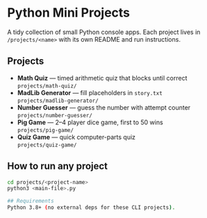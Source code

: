 # Python Mini Projects

A tidy collection of small Python console apps. Each project lives in `/projects/<name>` with its own README and run instructions.

## Projects
- **Math Quiz** — timed arithmetic quiz that blocks until correct  
  `projects/math-quiz/`
- **MadLib Generator** — fill placeholders in `story.txt`  
  `projects/madlib-generator/`
- **Number Guesser** — guess the number with attempt counter  
  `projects/number-guesser/`
- **Pig Game** — 2–4 player dice game, first to 50 wins  
  `projects/pig-game/`
- **Quiz Game** — quick computer-parts quiz  
  `projects/quiz-game/`

## How to run any project
```bash
cd projects/<project-name>
python3 <main-file>.py

## Requirements
Python 3.8+ (no external deps for these CLI projects).
